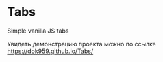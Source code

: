 # Tabs
Simple vanilla JS tabs

Увидеть демонстрацию проекта можно по ссылке https://dok959.github.io/Tabs/
